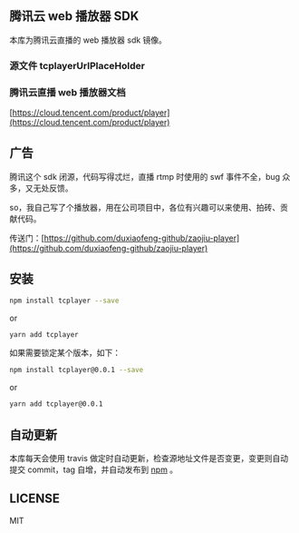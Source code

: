 ## 腾讯云 web 播放器 SDK

本库为腾讯云直播的 web 播放器 sdk 镜像。

### 源文件 tcplayerUrlPlaceHolder

### 腾讯云直播 web 播放器文档

[https://cloud.tencent.com/product/player](https://cloud.tencent.com/product/player)

## 广告

腾讯这个 sdk 闭源，代码写得忒烂，直播 rtmp 时使用的 swf 事件不全，bug 众多，又无处反馈。

so，我自己写了个播放器，用在公司项目中，各位有兴趣可以来使用、拍砖、贡献代码。

传送门：[https://github.com/duxiaofeng-github/zaojiu-player](https://github.com/duxiaofeng-github/zaojiu-player)

## 安装

```bash
npm install tcplayer --save
```

or

```bash
yarn add tcplayer
```

如果需要锁定某个版本，如下：

```bash
npm install tcplayer@0.0.1 --save
```

or

```bash
yarn add tcplayer@0.0.1
```

## 自动更新

本库每天会使用 travis 做定时自动更新，检查源地址文件是否变更，变更则自动提交 commit，tag 自增，并自动发布到 [npm](https://www.npmjs.com/package/tcplayer) 。

## LICENSE

MIT
